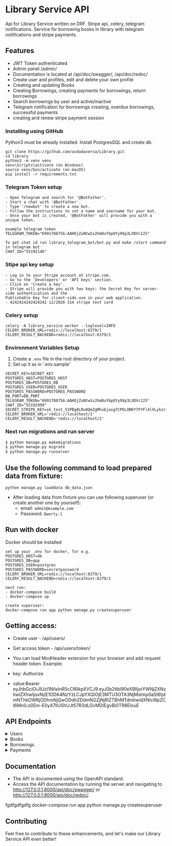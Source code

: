 # Library Service API 
Api for Library Service written on DRF. Stripe api, celery, telegram notifications.
Service for borrowing books in library with telegram notifications and stripe payments.


## Features
- JWT Token authenticated
- Admin panel /admin/
- Documentation is located at /api/doc/swagger/, /api/doc/redoc/ 
- Create user and profiles, edit and delete your own profile
- Creating and updating Books
- Creating Borrowings, creating payments for borrowings, return borrowings
- Search borrowings by user and active/inactive
- Telegram notification for borrowings creating, overdue borrowings, successful payments
- creating and renew stripe payment session

### Installing using GitHub
Python3 must be already installed. Install PostgresSQL and create db.


```shell
git clone https://github.com/asdadaversa/Library.git
cd library
python3 -m venv venv
venv\Scripts\activate (on Windows)
source venv/bin/activate (on macOS)
pip install -r requirements.txt
```

### Telegram Token setup
```
- Open Telegram and search for '@BotFather'.
- Start a chat with '@BotFather'.
- Type '/newbot' to create a new bot.
- Follow the instructions to set a name and username for your bot.
- Once your bot is created, '@BotFather' will provide you with a unique token.

example telegram token
TELEGRAM_TOKEN="6991708756:AAHOjZuNtwSs2hmDuYbpOYy9Xp3LXDVc125"

To get chat id run library_telegram_bot/bot.py and make /start command in telegram bot
CHAT_ID="55192146"

```
### Stipe api key setup
```
- Log in to your Stripe account at stripe.com.
- Go to the 'Developers' or 'API keys' section.
- Click on 'Create a key'.
- Stripe will provide you with two keys: the Secret Key for server-side authentication and the 
Publishable Key for client-side use in your web application.
- 4242424242424242 12/2026 314 stripe test card
```


### Celery setup
```
celery -A library_service worker --loglevel=INFO
CELERY_BROKER_URL=redis://localhost:6379/1
CELERY_RESULT_BACKEND=redis://localhost:6379/2
```

### Environment Variables Setup
1. Create a `.env` file in the root directory of your project.
2. Set up it as in '.env.sample'
```
SECRET_KEY=SECRET_KEY
POSTGRES_HOST=POSTGRES_HOST
POSTGRES_DB=POSTGRES_DB
POSTGRES_USER=POSTGRES_USER
POSTGRES_PASSWORD=POSTGRES_PASSWORD
DB_PORT=DB_PORT
TELEGRAM_TOKEN="6991708756:AAHOjZuNtwSs2hmDuYbpOYy9Xp3LXDVc125"
CHAT_ID="55192999"
SECRET_STRIPE_KEY=sk_test_51PBg0LRu0QmZgMhxbjasgfCPOLONKY7FYFl4lXLykzriNxVtDxzje31PSLi913pmaFELZ0CJmUlDfUFnzwg9ZwP00IUm2K3v4
CELERY_BROKER_URL='redis://localhost/1'
CELERY_RESULT_BACKEND='redis://localhost/2'
```

### Next run migrations and run server

```bash
$ python manage.py makemigrations
$ python manage.py migrate
$ python manage.py runserver

```


## Use the following command to load prepared data from fixture:

`python manage.py loaddata db_data.json`

- After loading data from fixture you can use following superuser (or create another one by yourself):
  - email: `admin@example.com`
  - Password: `Qwerty.1`



## Run with docker
Docker should be installed
```
set up your .env for docker, for e.g.
POSTGRES_HOST=db
POSTGRES_DB=app
POSTGRES_USER=postgres
POSTGRES_PASSWORD=secretpassword
CELERY_BROKER_URL=redis://localhost:6379/1
CELERY_RESULT_BACKEND=redis://localhost:6379/2

next run:
- docker-compose build
- docker-compose up

create superuser:
docker-compose run app python manage.py createsuperuser

```



## Getting access:
  - Create user - /api/users/
  - Get access token - /api/users/token/

  - You can load ModHeader extension for your browser and add request header token. Example:
  - key: Authorize
  - value:Bearer eyJhbGciOiJIUzI1NiIsInR5cCI6IkpXVCJ9.eyJ0b2tlbl90eXBlIjoiYWNjZXNzIiwiZXhwIjoxNzE1ODA4NzYzLCJpYXQiOjE3MTU3OTA3NjMsImp0aSI6IjdmNThkOWRjODhmNjQwODdhZDdmNGZjNjRlZTBhMTdmIiwidXNlcl9pZCI6Mn0.o0Em-E0y47llU5hUJt57R3dLGvMDIEgvBi0TR8ElouE



## API Endpoints
<details>
  <summary>Users</summary>

- **Create User**: `POST /api/users/`
- **Login**: `POST /api/users/token/`
- **Login**: `POST /api/users/refresh/`
- **Login**: `POST /api/users/verify/`
- **Retrieve User Profile**: `GET /api/user/me/`
- **Put User Profile**: `PUT /api/user/me/`
- **Delete User Profile**: `DELETE /api/user/me/`

</details>


<details>
  <summary>Books</summary>

- **List Books**: `GET /api/books/`
- **Create Books**: `POST /api/books/`
- **Retrieve Book**: `GET /api/books/{book_id}/`
- **Update Book**: `PUT /api/books/{book_id}/`
- **Delete Book**: `DELETE /api/books/{book_id}/`

</details>


<details>
  <summary>Borrowings</summary>

- **List Borrowings**: `GET /api/borrowings/`
- **Create Borrowings**: `POST /api/borrowings/`
- **Retrieve Borrowing**: `GET /api/borrowings/{borrowing_id}/`
- **Borrowing return**: `GET /api/borrowings/{borrowing_id}/return`
</details>

<details>
  <summary>Payments</summary>

- **List Payments**: `GET /api/payments/`
- **Retrieve Payments**: `GET /api/payments/{payment_id}/`
- **Borrowing Return**: `GET /api/borrowings/{borrowing_id}/return/`
- **Borrowing Renew**: `GET /api/borrowings/{borrowing_id}/renew/`
</details>

## Documentation
- The API is documented using the OpenAPI standard.
- Access the API documentation by running the server and navigating to http://127.0.0.1:8000/api/doc/swagger/ or http://127.0.0.1:8000/api/doc/redoc/.

fgdfgdfgdfg
docker-compose run app python manage.py createsuperuser

## Contributing
Feel free to contribute to these enhancements, and let's make our Library Service API even better!
